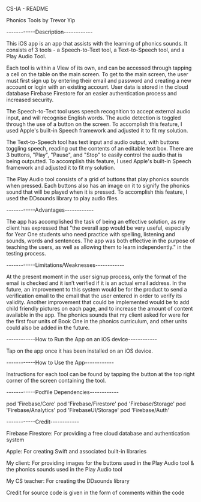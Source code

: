 CS-IA - README

Phonics Tools by Trevor Yip

------------Description------------

This iOS app is an app that assists with the learning of phonics sounds. It consists of 3 tools - a Speech-to-Text tool, a Text-to-Speech tool, and a Play Audio Tool.

Each tool is within a View of its own, and can be accessed through tapping a cell on the table on the main screen. To get to the main screen, the user must first sign up by entering their email and password and creating a new account or login with an existing account. User data is stored in the cloud database Firebase Firestore for an easier authentication process and increased security.

The Speech-to-Text tool uses speech recognition to accept external audio input, and will recognise English words. The audio detection is toggled through the use of a button on the screen. To accomplish this feature, I used Apple's built-in Speech framework and adjusted it to fit my solution.

The Text-to-Speech tool has text input and audio output, with buttons toggling speech, reading out the contents of an editable text box. There are 3 buttons, "Play", "Pause", and "Stop" to easily control the audio that is being outputted. To accomplish this feature, I used Apple's built-in Speech framework and adjusted it to fit my solution.

The Play Audio tool consists of a grid of buttons that play phonics sounds when pressed. Each buttons also has an image on it to signify the phonics sound that will be played when it is pressed. To accomplish this feature, I used the DDsounds library to play audio files.

------------Advantages------------

The app has accomplished the task of being an effective solution, as my client has expressed that "the overall app would be very useful, especially for Year One students who need practice with spelling, listening and sounds, words and sentences. The app was both effective in the purpose of teaching the users, as well as allowing them to learn independently." in the testing process.

------------Limitations/Weaknesses------------

At the present moment in the user signup process, only the format of the email is checked and it isn’t verified if it is an actual email address. In the future, an improvement to this system would be for the product to send a verification email to the email that the user entered in order to verify its validity.
Another improvement that could be implemented would be to add child friendly pictures on each page, and to increase the amount of content available in the app. The phonics sounds that my client asked for were for the first four units of Book One in the phonics curriculum, and other units could also be added in the future.


------------How to Run the App on an iOS device------------

Tap on the app once it has been installed on an iOS device.

------------How to Use the App------------

Instructions for each tool can be found by tapping the button at the top right corner of the screen containing the tool.

------------Podfile Dependencies------------

pod 'Firebase/Core'
pod 'Firebase/Firestore'
pod 'Firebase/Storage'
pod 'Firebase/Analytics'
pod 'FirebaseUI/Storage'
pod 'Firebase/Auth'


------------Credit------------

Firebase Firestore: For providing a free cloud database and authentication system

Apple: For creating Swift and associated built-in libraries

My client: For providing images for the buttons used in the Play Audio tool & the phonics sounds used in the Play Audio tool

My CS teacher: For creating the DDsounds library

Credit for source code is given in the form of comments within the code
